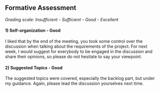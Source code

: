 ## Formative Assessment
*Grading scale: Insufficient - Sufficient - Good - Excellent*

#### 1) Self-organization - Good

I liked that by the end of the meeting, you took some control over the discussion when talking about the requirements of the project. For next week, I would suggest for everybody to be engaged in the discussion and share their opinions, so please do not hesitate to say your viewpoint.

#### 2) Suggested Topics - Good

The suggested topics were covered, especially the backlog part, but under my guidance. Again, please lead the discussion yourselves next time.
